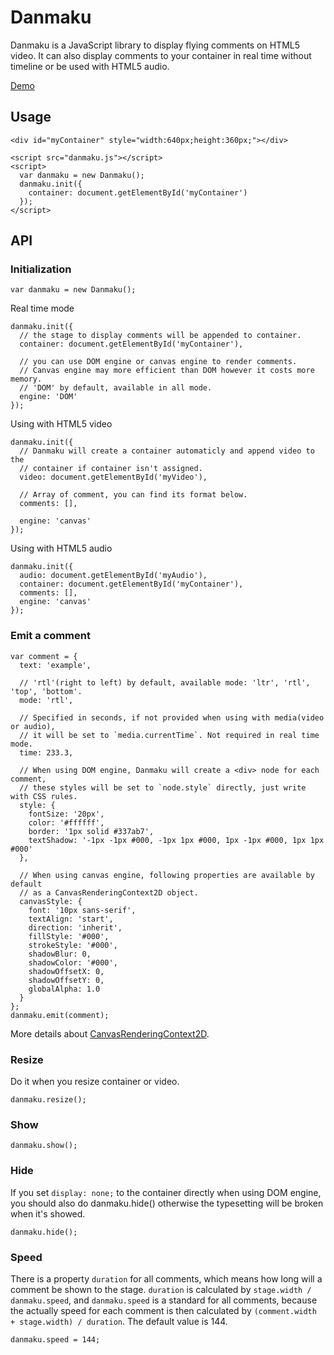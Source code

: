 ﻿Danmaku
======

Danmaku is a JavaScript library to display flying comments on HTML5 video. It can also display comments to your container in real time without timeline or be used with HTML5 audio.

[Demo](https://danmaku.js.org/)

## Usage
	<div id="myContainer" style="width:640px;height:360px;"></div>

	<script src="danmaku.js"></script>
	<script>
	  var danmaku = new Danmaku();
	  danmaku.init({
	  	container: document.getElementById('myContainer')
	  });
	</script>


## API

### Initialization
	var danmaku = new Danmaku();

Real time mode

	danmaku.init({
	  // the stage to display comments will be appended to container.
	  container: document.getElementById('myContainer'),

	  // you can use DOM engine or canvas engine to render comments.
	  // Canvas engine may more efficient than DOM however it costs more memory.
	  // 'DOM' by default, available in all mode. 
	  engine: 'DOM'
	});

Using with HTML5 video

	danmaku.init({
	  // Danmaku will create a container automaticly and append video to the 
	  // container if container isn't assigned.
	  video: document.getElementById('myVideo'),

	  // Array of comment, you can find its format below.
	  comments: [],

	  engine: 'canvas'
	});

Using with HTML5 audio

	danmaku.init({
	  audio: document.getElementById('myAudio'),
	  container: document.getElementById('myContainer'),
	  comments: [],
	  engine: 'canvas'
	});

### Emit a comment
	var comment = {
	  text: 'example',

	  // 'rtl'(right to left) by default, available mode: 'ltr', 'rtl', 'top', 'bottom'.
	  mode: 'rtl',

	  // Specified in seconds, if not provided when using with media(video or audio),
	  // it will be set to `media.currentTime`. Not required in real time mode.
	  time: 233.3,

	  // When using DOM engine, Danmaku will create a <div> node for each comment,
	  // these styles will be set to `node.style` directly, just write with CSS rules.
	  style: {
	    fontSize: '20px',
	    color: '#ffffff',
	    border: '1px solid #337ab7',
	    textShadow: '-1px -1px #000, -1px 1px #000, 1px -1px #000, 1px 1px #000'
	  },

	  // When using canvas engine, following properties are available by default
	  // as a CanvasRenderingContext2D object.
	  canvasStyle: {
	    font: '10px sans-serif',
	    textAlign: 'start',
	    direction: 'inherit',
	    fillStyle: '#000',
	    strokeStyle: '#000',
	    shadowBlur: 0,
	    shadowColor: '#000',
	    shadowOffsetX: 0,
	    shadowOffsetY: 0,
	    globalAlpha: 1.0
	  }
	};
	danmaku.emit(comment);

More details about [CanvasRenderingContext2D](https://developer.mozilla.org/en-US/docs/Web/API/CanvasRenderingContext2D).

### Resize
Do it when you resize container or video.

	danmaku.resize();

### Show
	danmaku.show();

### Hide
If you set `display: none;` to the container directly when using DOM engine, you should also do danmaku.hide() otherwise the typesetting will be broken when it's showed.

	danmaku.hide();

### Speed
There is a property `duration` for all comments, which means how long will a comment be shown to the stage. `duration` is calculated by `stage.width / danmaku.speed`, and `danmaku.speed` is a standard for all comments, because the actually speed for each comment is then calculated by `(comment.width + stage.width) / duration`. The default value is 144.

	danmaku.speed = 144;

